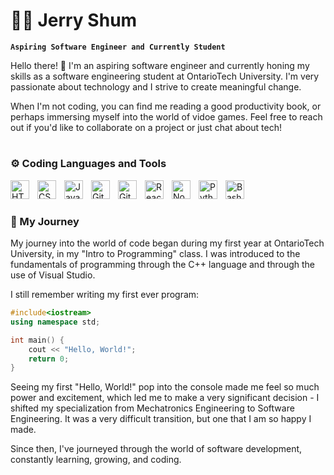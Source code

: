 # 👨‍💻 Jerry Shum

**`Aspiring Software Engineer and Currently Student`**

Hello there! 👋 I'm an aspiring software engineer and currently honing my skills as a software engineering student at OntarioTech University. I'm very passionate about technology and I strive to create meaningful change. 

When I'm not coding, you can find me reading a good productivity book, or perhaps immersing myself into the world of vidoe games. Feel free to reach out if you'd like to collaborate on a project or just chat about tech!

#

### ⚙️ Coding Languages and Tools


<img align="left" alt="HTML" width="30px" style="padding-right:10px;" src="https://cdn.jsdelivr.net/gh/devicons/devicon/icons/html5/html5-plain.svg" />
<img align="left" alt="CSS" width="30px" style="padding-right:10px;" src="https://cdn.jsdelivr.net/gh/devicons/devicon/icons/css3/css3-plain.svg" />
<img align="left" alt="JavaScript" width="30px" style="padding-right:10px;" src="https://cdn.jsdelivr.net/gh/devicons/devicon/icons/javascript/javascript-plain.svg" />
<img align="left" alt="Git" width="30px" style="padding-right:10px;" src="https://cdn.jsdelivr.net/gh/devicons/devicon/icons/git/git-original.svg" />
<img align="left" alt="GitHub" width="30px" style="padding-right:10px;" src="https://cdn.jsdelivr.net/gh/devicons/devicon/icons/github/github-original.svg" />
<img align="left" alt="React" width="30px" style="padding-right:10px;" src="https://cdn.jsdelivr.net/gh/devicons/devicon/icons/react/react-original.svg" />
<img align="left" alt="NodeJS" width="30px" style="padding-right:10px;" src="https://cdn.jsdelivr.net/gh/devicons/devicon/icons/nodejs/nodejs-original.svg" />
<img align="left" alt="Python" width="30px" style="padding-right:10px;" src="https://cdn.jsdelivr.net/gh/devicons/devicon/icons/python/python-plain.svg" />
<img align="left" alt="Bash" width="30px" style="padding-right:10px;" src="https://cdn.jsdelivr.net/gh/devicons/devicon/icons/bash/bash-original.svg" />
<br />

#


### 📙 My Journey

My journey into the world of code began during my first year at OntarioTech University, in my "Intro to Programming" class. I was introduced to the fundamentals of programming through the C++ language and through the use of Visual Studio.

I still remember writing my first ever program:


```cpp
#include<iostream>
using namespace std;

int main() {
    cout << "Hello, World!";
    return 0;
}
```

Seeing my first "Hello, World!" pop into the console made me feel so much power and excitement, which led me to make a very significant decision - I shifted my specialization from Mechatronics Engineering to Software Engineering. It was a very difficult transition, but one that I am so happy I made. 

Since then, I've journeyed through the world of software development, constantly learning, growing, and coding.
